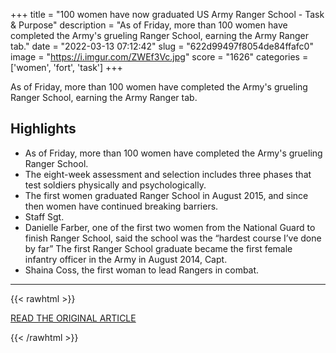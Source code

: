 +++
title = "100 women have now graduated US Army Ranger School - Task &amp; Purpose"
description = "As of Friday, more than 100 women have completed the Army's grueling Ranger School, earning the Army Ranger tab."
date = "2022-03-13 07:12:42"
slug = "622d99497f8054de84ffafc0"
image = "https://i.imgur.com/ZWEf3Vc.jpg"
score = "1626"
categories = ['women', 'fort', 'task']
+++

As of Friday, more than 100 women have completed the Army's grueling Ranger School, earning the Army Ranger tab.

## Highlights

- As of Friday, more than 100 women have completed the Army's grueling Ranger School.
- The eight-week assessment and selection includes three phases that test soldiers physically and psychologically.
- The first women graduated Ranger School in August 2015, and since then women have continued breaking barriers.
- Staff Sgt.
- Danielle Farber, one of the first two women from the National Guard to finish Ranger School, said the school was the “hardest course I’ve done by far” The first Ranger School graduate became the first female infantry officer in the Army in August 2014, Capt.
- Shaina Coss, the first woman to lead Rangers in combat.

---

{{< rawhtml >}}
  <p class="article-category">
    <a target="_blank" href="https://taskandpurpose.com/news/100-women-army-ranger-school/">READ THE ORIGINAL ARTICLE</a>
  </p>
{{< /rawhtml >}}
